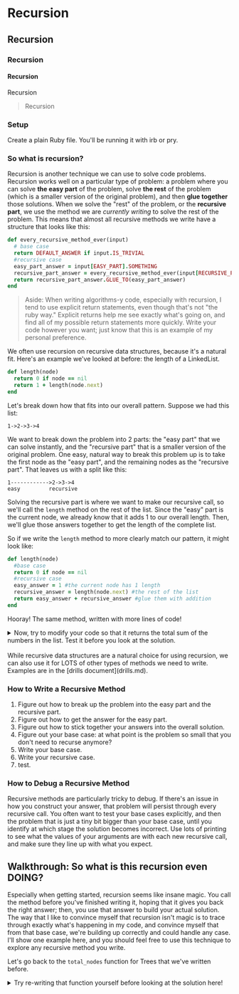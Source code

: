 # Recursion
## Recursion
### Recursion
#### Recursion
Recursion
> Recursion

### Setup
Create a plain Ruby file. You'll be running it with irb or pry.

### So what is recursion?
Recursion is another technique we can use to solve code problems. Recursion works well on a particular type of problem: a problem where you can solve **the easy part** of the problem, solve **the rest** of the problem (which is a smaller version of the original problem), and then **glue together** those solutions. When we solve the "rest" of the problem, or the **recursive part**, we use the method we are *currently writing* to solve the rest of the problem. This means that almost all recursive methods we write have a structure that looks like this:

```rb
def every_recursive_method_ever(input)
  # base case
  return DEFAULT_ANSWER if input.IS_TRIVIAL
  #recursive case
  easy_part_answer = input[EASY_PART].SOMETHING
  recursive_part_answer = every_recursive_method_ever(input[RECURSIVE_PART])
  return recursive_part_answer.GLUE_TO(easy_part_answer)
end
```

> Aside: When writing algorithms-y code, especially with recursion, I tend to use explicit return statements, even though that's not "the ruby way." Explicit returns help me see exactly what's going on, and find all of my possible return statements more quickly. Write your code however you want; just know that this is an example of my personal preference.

We often use recursion on recursive data structures, because it's a natural fit. Here's an example we've looked at before: the length of a LinkedList.

```rb
def length(node)
  return 0 if node == nil
  return 1 + length(node.next)
end
```

Let's break down how that fits into our overall pattern. Suppose we had this list:

`1->2->3->4`

We want to break down the problem into 2 parts: the "easy part" that we can solve instantly, and the "recursive part" that is a smaller version of the original problem. One easy, natural way to break this problem up is to take the first node as the "easy part", and the remaining nodes as the "recursive part". That leaves us with a split like this:

```
1------------>2->3->4
easy         recursive
```

Solving the recursive part is where we want to make our recursive call, so we'll call the `length` method on the rest of the list. Since the "easy" part is the current node, we already know that it adds 1 to our overall length. Then, we'll glue those answers together to get the length of the complete list.

So if we write the `length` method to more clearly match our pattern, it might look like:

```rb
def length(node)
  #base case
  return 0 if node == nil
  #recursive case
  easy_answer = 1 #the current node has 1 length
  recursive_answer = length(node.next) #the rest of the list
  return easy_answer + recursive_answer #glue them with addition
end
```

Hooray! The same method, written with more lines of code!

<details><summary>Now, try to modify your code so that it returns the total sum of the numbers in the list. Test it before you look at the solution.</summary>

```rb
def sum(node)
  #base case
  return 0 if node == nil
  #recursive case
  return node.value  +     sum(node.next)
  #      easy_part   glue  recursive_part
end
```
</details>
<br>
While recursive data structures are a natural choice for using recursion, we can also use it for LOTS of other types of methods we need to write. Examples are in the [drills document](drills.md).

### How to Write a Recursive Method
1. Figure out how to break up the problem into the easy part and the recursive part.
1. Figure out how to get the answer for the easy part.
1. Figure out how to stick together your answers into the overall solution.
1. Figure out your base case: at what point is the problem so small that you don't need to recurse anymore?
1. Write your base case.
1. Write your recursive case.
1. test.

### How to Debug a Recursive Method
Recursive methods are particularly tricky to debug. If there's an issue in how you construct your answer, that problem will persist through every recursive call. You often want to test your base cases explicitly, and then the problem that is just a tiny bit bigger than your base case, until you identify at which stage the solution becomes incorrect. Use lots of printing to see what the values of your arguments are with each new recursive call, and make sure they line up with what you expect.

## Walkthrough: So what is this recursion even DOING?

Especially when getting started, recursion seems like insane magic. You call the method before you've finished writing it, hoping that it gives you back the right answer; then, you use that answer to build your actual solution.
The way that I like to convince myself that recursion isn't magic is to trace through exactly what's happening in my code, and convince myself that from that base case, we're building up correctly and could handle any case. I'll show one example here, and you should feel free to use this technique to explore any recursive method you write.

Let's go back to the `total_nodes` function for Trees that we've written before.
<details><summary>Try re-writing that function yourself before looking at the solution here!</summary>

```rb
def total_nodes(node)
  return 0 if node == nil
  return 1 + total_nodes(node.left) + total_nodes(node.right)
end
```
</details>
